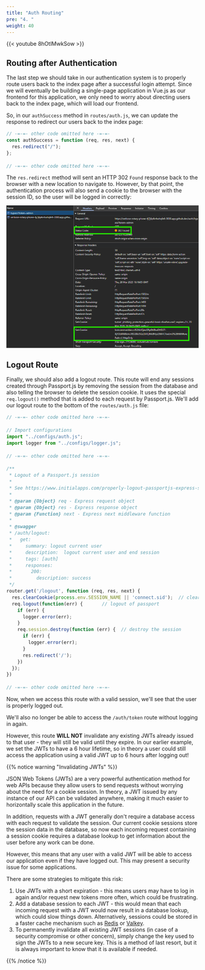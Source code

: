 ```yaml
---
title: "Auth Routing"
pre: "4. "
weight: 40
---
```


{{< youtube 8hOtlMwkSow >}}

## Routing after Authentication

The last step we should take in our authentication system is to properly route users back to the index page after a successful login attempt. Since we will eventually be building a single-page application in Vue.js as our frontend for this application, we only need to worry about directing users back to the index page, which will load our frontend.

So, in our `authSuccess` method in `routes/auth.js`, we can update the response to redirect our users back to the index page:

```js {title="auth/routes.js"}
// -=-=- other code omitted here -=-=-
const authSuccess = function (req, res, next) {
  res.redirect("/");
};

// -=-=- other code omitted here -=-=-
```

The `res.redirect` method will sent an HTTP 302 `Found` response back to the browser with a new location to navigate to. However, by that point, the authentication process will also send a cookie to the browser with the session ID, so the user will be logged in correctly:

![Session Login with Cookie Set](/images/examples/04/auth_9.png)

## Logout Route

Finally, we should also add a logout route. This route will end any sessions created through Passport.js by removing the session from the database and also telling the browser to delete the session cookie. It uses the special `req.logout()` method that is added to each request by Passport.js. We'll add our logout route to the bottom of the `routes/auth.js` file:

```js {title="routes/auth.js" hl_lines="5"}
// -=-=- other code omitted here -=-=-

// Import configurations
import "../configs/auth.js";
import logger from "../configs/logger.js";

// -=-=- other code omitted here -=-=-

/**
 * Logout of a Passport.js session
 * 
 * See https://www.initialapps.com/properly-logout-passportjs-express-session-for-single-page-app/
 *
 * @param {Object} req - Express request object
 * @param {Object} res - Express response object
 * @param {Function} next - Express next middleware function
 *
 * @swagger
 * /auth/logout:
 *   get:
 *     summary: logout current user
 *     description:  logout current user and end session
 *     tags: [auth]
 *     responses:
 *       200:
 *         description: success
 */
router.get('/logout', function (req, res, next) {
  res.clearCookie(process.env.SESSION_NAME || 'connect.sid');  // clear the session cookie
  req.logout(function(err) {       // logout of passport
    if (err) {
      logger.error(err);
    }
    req.session.destroy(function (err) {  // destroy the session
      if (err) {
        logger.error(err);
      }
      res.redirect('/');
    })
  });
})

// -=-=- other code omitted here -=-=-
```

Now, when we access this route with a valid session, we'll see that the user is properly logged out. 

We'll also no longer be able to access the `/auth/token` route without logging in again.

However, this route **WILL NOT** invalidate any existing JWTs already issued to that user - they will still be valid until they expire. In our earlier example, we set the JWTs to have a 6 hour lifetime, so in theory a user could still access the application using a valid JWT up to 6 hours after logging out!

{{% notice warning "Invalidating JWTs" %}}

JSON Web Tokens (JWTs) are a very powerful authentication method for web APIs because they allow users to send requests without worrying about the need for a cookie session. In theory, a JWT issued by any instance of our API can be validated anywhere, making it much easier to horizontally scale this application in the future. 

In addition, requests with a JWT generally don't require a database access with each request to validate the session. Our current cookie sessions store the session data in the database, so now each incoming request containing a session cookie requires a database lookup to get information about the user before any work can be done. 

However, this means that any user with a valid JWT will be able to access our application even if they have logged out. This may present a security issue for some applications. 

There are some strategies to mitigate this risk:

1) Use JWTs with a short expiration - this means users may have to log in again and/or request new tokens more often, which could be frustrating.
2) Add a database session to each JWT - this would mean that each incoming request with a JWT would now result in a database lookup, which could slow things down. Alternatively, sessions could be stored in a faster cache mechanism such as [Redis](https://redis.io/) or [Valkey](https://valkey.io/). 
3) To permanently invalidate all existing JWT sessions (in case of a security compromise or other concern), simply change the key used to sign the JWTs to a new secure key. This is a method of last resort, but it is always important to know that it is available if needed.

{{% /notice %}}